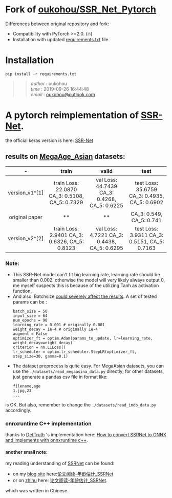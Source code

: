 # Fork of [oukohou/SSR_Net_Pytorch](https://github.com/oukohou/SSR_Net_Pytorch)

Differences between original repository and fork:

* Compatibility with PyTorch >=2.0. (🔥)
* Installation with updated [requirements.txt](requirements.txt) file.

# Installation

```shell
pip install -r requirements.txt
```



> >_author_   :   oukohou  
>_time_     :   2019-09-26 16:44:48  
>_email_    :   oukohou@outlook.com

# A pytorch reimplementation of [SSR-Net](https://www.ijcai.org/proceedings/2018/0150.pdf).  
the official keras version is here: [SSR-Net](https://github.com/shamangary/SSR-Net)  

## results on [MegaAge_Asian](http://mmlab.ie.cuhk.edu.hk/projects/MegaAge/) datasets:  
|-|train|valid|test|
|:---:|:---:|:---:|:---:
|version_v1^[1]|train Loss: 22.0870 CA_3: 0.5108, CA_5: 0.7329|val Loss: 44.7439 CA_3: 0.4268, CA_5: 0.6225|test Loss: 35.6759 CA_3: 0.4935, CA_5: 0.6902
|original paper|**|**|CA_3: 0.549, CA_5: 0.741|
|version_v2^[2]|train Loss: 2.9401 CA_3: 0.6326, CA_5: 0.8123|val Loss: 4.7221 CA_3: 0.4438, CA_5: 0.6295|test Loss: 3.9311 CA_3: 0.5151, CA_5: 0.7163

[^1]: train from scratch, use MSEloss;  
[^2]: use pretrianed my implementation_v1, use L1Loss.


### Note:  
- This SSR-Net model can't fit big learning rate, learning rate should be smaller than 0.002.
otherwise the model will very likely always output 0, me myself suspects this is because of the 
utilizing Tanh as activation function.  
- And also: Batchsize [could severely affect the results](https://github.com/shamangary/SSR-Net/issues/38). A set of tested params can be :
    ```text
    batch_size = 50
    input_size = 64
    num_epochs = 90
    learning_rate = 0.001 # originally 0.001
    weight_decay = 1e-4 # originally 1e-4
    augment = False
    optimizer_ft = optim.Adam(params_to_update, lr=learning_rate, weight_decay=weight_decay)
    criterion = nn.L1Loss()
    lr_scheduler = optim.lr_scheduler.StepLR(optimizer_ft, step_size=30, gamma=0.1)
    ```   
- The dataset preprocess is quite easy. For MegaAsian datasets, you can use the `./datasets/read_megaasina_data.py` directly;
for other datasets, just generate a pandas csv file in format like:
    ```text
    filename,age
    1.jpg,23
    ...
    ```
is OK. But also, remember to change the `./datasets/read_imdb_data.py` accordingly.
<br>

### onnxruntime C++ implementation  
thanks to [DefTruth](https://github.com/DefTruth) 's implementation here: [How to convert SSRNet to ONNX and implements with onnxruntime c++](https://github.com/DefTruth/litehub/blob/main/docs/ort/ort_ssrnet-cn.md).    

#### another small note:
my reading understanding of [SSRNet]((https://www.ijcai.org/proceedings/2018/0150.pdf)) can be found:
 - on my [blog site](https://www.oukohou.wang/) here:[论文阅读-年龄估计_SSRNet](https://www.oukohou.wang/2019/09/20/SSRNet/) 
 - or on [zhihu](https://www.zhihu.com/) here: [论文阅读-年龄估计_SSRNet](https://zhuanlan.zhihu.com/p/87692466).  

which was written in Chinese. 
